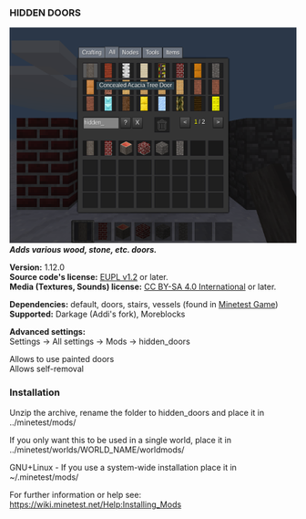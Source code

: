 ### HIDDEN DOORS
![Hidden Doors' screenshot](screenshot.png)  
**_Adds various wood, stone, etc. doors._**  

**Version:** 1.12.0  
**Source code's license:** [EUPL v1.2][1] or later.  
**Media (Textures, Sounds) license:** [CC BY-SA 4.0 International][2] or later.

**Dependencies:** default, doors, stairs, vessels (found in [Minetest Game][3])  
**Supported:** Darkage (Addi's fork), Moreblocks

__Advanced settings:__  
Settings -> All settings -> Mods -> hidden_doors

Allows to use painted doors  
Allows self-removal


### Installation

Unzip the archive, rename the folder to hidden_doors and place it in  
../minetest/mods/

If you only want this to be used in a single world, place it in  
../minetest/worlds/WORLD_NAME/worldmods/

GNU+Linux - If you use a system-wide installation place it in  
~/.minetest/mods/

For further information or help see:  
https://wiki.minetest.net/Help:Installing_Mods


[1]: https://eur-lex.europa.eu/legal-content/EN/TXT/?uri=CELEX:32017D0863
[2]: https://creativecommons.org/licenses/by-sa/4.0/
[3]: https://github.com/minetest/minetest_game
